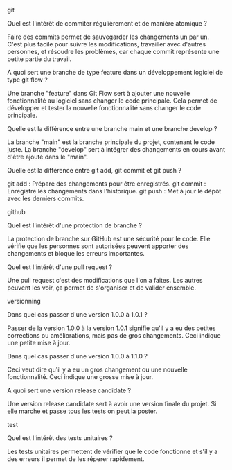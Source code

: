 git

Quel est l'intérêt de commiter régulièrement et de manière atomique ?


Faire des commits permet de sauvegarder les changements un par un. C'est plus facile pour suivre les modifications, travailler avec d'autres personnes, et résoudre les problèmes, car chaque commit représente une petite partie du travail.


A quoi sert une branche de type feature dans un développement logiciel de type git flow ?


Une branche "feature" dans Git Flow sert à ajouter une nouvelle fonctionnalité au logiciel sans changer le code principale. Cela permet de développer et tester la nouvelle fonctionnalité sans changer le code principale.

Quelle est la différence entre une branche main et une branche develop ?

La branche "main" est la branche principale du projet, contenant le code juste. 
La branche "develop" sert à intégrer des changements en cours avant d'être ajouté dans le "main".

Quelle est la différence entre git add, git commit et git push ?

git add : Prépare des changements pour être enregistrés.
git commit : Enregistre les changements dans l'historique.
git push : Met à jour le dépôt avec les derniers commits.

github

Quel est l'intérêt d'une protection de branche ?

La protection de branche sur GitHub est une sécurité pour le code. 
Elle vérifie que les personnes sont autorisées peuvent apporter des changements et bloque les erreurs importantes. 

Quel est l'intérêt d'une pull request ?

Une pull request c'est des modifications que l'on a faites. Les autres peuvent les voir, ça permet de s'organiser et de valider ensemble.

versionning

Dans quel cas passer d'une version 1.0.0 à 1.0.1 ?

Passer de la version 1.0.0 à la version 1.0.1 signifie qu'il y a eu des petites corrections ou améliorations, mais pas de gros changements. 
Ceci indique une petite mise à jour.

Dans quel cas passer d'une version 1.0.0 à 1.1.0 ?

Ceci veut dire qu'il y a eu un gros changement ou une nouvelle fonctionnalité.
Ceci indique une grosse mise à jour.

A quoi sert une version release candidate ?

Une version release candidate sert à avoir une version finale du projet. Si elle marche et passe tous les tests on peut la poster.

test

Quel est l'intérêt des tests unitaires ?

Les tests unitaires permettent de vérifier que le code fonctionne et s'il y a des erreurs il permet de les réperer rapidement.